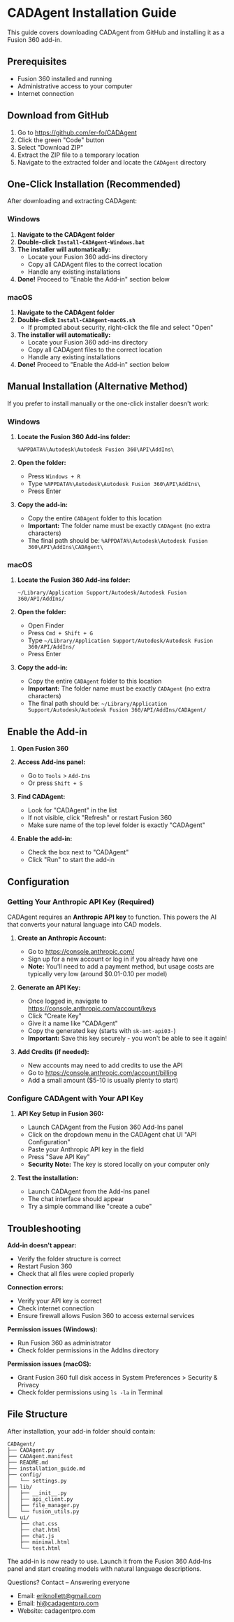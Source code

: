 # CADAgent Installation Guide

This guide covers downloading CADAgent from GitHub and installing it as a Fusion 360 add-in.

## Prerequisites

- Fusion 360 installed and running
- Administrative access to your computer
- Internet connection

## Download from GitHub

1. Go to https://github.com/er-fo/CADAgent
2. Click the green "Code" button
3. Select "Download ZIP"
4. Extract the ZIP file to a temporary location
5. Navigate to the extracted folder and locate the `CADAgent` directory

## One-Click Installation (Recommended)

After downloading and extracting CADAgent:

### Windows
1. **Navigate to the CADAgent folder**
2. **Double-click `Install-CADAgent-Windows.bat`**
3. **The installer will automatically:**
   - Locate your Fusion 360 add-ins directory
   - Copy all CADAgent files to the correct location
   - Handle any existing installations
4. **Done!** Proceed to "Enable the Add-in" section below

### macOS
1. **Navigate to the CADAgent folder**
2. **Double-click `Install-CADAgent-macOS.sh`**
   - If prompted about security, right-click the file and select "Open"
3. **The installer will automatically:**
   - Locate your Fusion 360 add-ins directory
   - Copy all CADAgent files to the correct location
   - Handle any existing installations
4. **Done!** Proceed to "Enable the Add-in" section below

## Manual Installation (Alternative Method)

If you prefer to install manually or the one-click installer doesn't work:

### Windows

1. **Locate the Fusion 360 Add-ins folder:**
   ```
   %APPDATA%\Autodesk\Autodesk Fusion 360\API\AddIns\
   ```
   
2. **Open the folder:**
   - Press `Windows + R`
   - Type `%APPDATA%\Autodesk\Autodesk Fusion 360\API\AddIns\`
   - Press Enter

3. **Copy the add-in:**
   - Copy the entire `CADAgent` folder to this location
   - **Important:** The folder name must be exactly `CADAgent` (no extra characters)
   - The final path should be: `%APPDATA%\Autodesk\Autodesk Fusion 360\API\AddIns\CADAgent\`

### macOS

1. **Locate the Fusion 360 Add-ins folder:**
   ```
   ~/Library/Application Support/Autodesk/Autodesk Fusion 360/API/AddIns/
   ```

2. **Open the folder:**
   - Open Finder
   - Press `Cmd + Shift + G`
   - Type `~/Library/Application Support/Autodesk/Autodesk Fusion 360/API/AddIns/`
   - Press Enter

3. **Copy the add-in:**
   - Copy the entire `CADAgent` folder to this location
   - **Important:** The folder name must be exactly `CADAgent` (no extra characters)
   - The final path should be: `~/Library/Application Support/Autodesk/Autodesk Fusion 360/API/AddIns/CADAgent/`

## Enable the Add-in

1. **Open Fusion 360**
2. **Access Add-ins panel:**
   - Go to `Tools` > `Add-Ins`
   - Or press `Shift + S`

3. **Find CADAgent:**
   - Look for "CADAgent" in the list
   - If not visible, click "Refresh" or restart Fusion 360
   - Make sure name of the top level folder is exactly "CADAgent" 

4. **Enable the add-in:**
   - Check the box next to "CADAgent"
   - Click "Run" to start the add-in

## Configuration

### Getting Your Anthropic API Key (Required)

CADAgent requires an **Anthropic API key** to function. This powers the AI that converts your natural language into CAD models.

1. **Create an Anthropic Account:**
   - Go to https://console.anthropic.com/
   - Sign up for a new account or log in if you already have one
   - **Note:** You'll need to add a payment method, but usage costs are typically very low (around $0.01-0.10 per model)

2. **Generate an API Key:**
   - Once logged in, navigate to https://console.anthropic.com/account/keys
   - Click "Create Key"
   - Give it a name like "CADAgent" 
   - Copy the generated key (starts with `sk-ant-api03-`)
   - **Important:** Save this key securely - you won't be able to see it again!

3. **Add Credits (if needed):**
   - New accounts may need to add credits to use the API
   - Go to https://console.anthropic.com/account/billing
   - Add a small amount ($5-10 is usually plenty to start)

### Configure CADAgent with Your API Key

1. **API Key Setup in Fusion 360:**
   - Launch CADAgent from the Fusion 360 Add-Ins panel
   - Click on the dropdown menu in the CADAgent chat UI "API Configuration"
   - Paste your Anthropic API key in the field
   - Press "Save API Key"
   - **Security Note:** The key is stored locally on your computer only

2. **Test the installation:**
   - Launch CADAgent from the Add-Ins panel
   - The chat interface should appear
   - Try a simple command like "create a cube"

## Troubleshooting

**Add-in doesn't appear:**
- Verify the folder structure is correct
- Restart Fusion 360
- Check that all files were copied properly

**Connection errors:**
- Verify your API key is correct
- Check internet connection
- Ensure firewall allows Fusion 360 to access external services

**Permission issues (Windows):**
- Run Fusion 360 as administrator
- Check folder permissions in the AddIns directory

**Permission issues (macOS):**
- Grant Fusion 360 full disk access in System Preferences > Security & Privacy
- Check folder permissions using `ls -la` in Terminal

## File Structure

After installation, your add-in folder should contain:
```
CADAgent/
├── CADAgent.py
├── CADAgent.manifest
├── README.md
├── installation_guide.md
├── config/
│   └── settings.py
├── lib/
│   ├── __init__.py
│   ├── api_client.py
│   ├── file_manager.py
│   └── fusion_utils.py
└── ui/
    ├── chat.css
    ├── chat.html
    ├── chat.js
    ├── minimal.html
    └── test.html
```

The add-in is now ready to use. Launch it from the Fusion 360 Add-Ins panel and start creating models with natural language descriptions.

Questions? Contact – Answering everyone
- Email: eriknollett@gmail.com
- Email: hi@cadagentpro.com
- Website: cadagentpro.com
